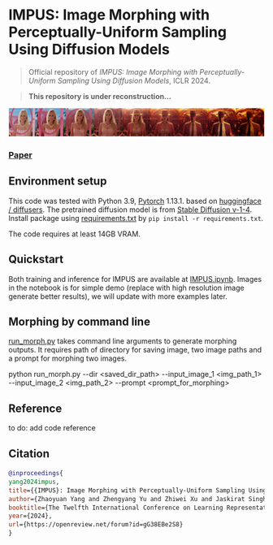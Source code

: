 # IMPUS: Image Morphing with Perceptually-Uniform Sampling Using Diffusion Models  
     
> Official repository of *IMPUS: Image Morphing with Perceptually-Uniform Sampling Using Diffusion Models*, ICLR 2024.

> **This repository is under reconstruction...**

![teaser](teaser/barbie_oppen.jpg)

### [Paper](https://openreview.net/pdf?id=gG38EBe2S8) 

## Environment setup 

This code was tested with Python 3.9, [Pytorch](https://pytorch.org/) 1.13.1. based on [huggingface / diffusers](https://github.com/huggingface/diffusers#readme). The pretrained diffusion model is from [Stable Diffusion v-1-4](https://huggingface.co/CompVis/stable-diffusion-v1-4). Install package using [requirements.txt](requirements.txt) by ```pip install -r requirements.txt```.


The code requires at least 14GB VRAM.

## Quickstart

Both training and inference for IMPUS are available at [IMPUS.ipynb](IMPUS.ipynb). Images in the notebook is for simple demo (replace with high resolution image generate better results), we will update with more examples later. 

## Morphing by command line

[run_morph.py](run_morph.py) takes command line arguments to generate morphing outputs. It requires path of directory for saving image, two image paths and a prompt for morphing two images.  

python run_morph.py --dir <saved_dir_path> --input_image_1 <img_path_1> --input_image_2 <img_path_2> --prompt <prompt_for_morphing>

## Reference
to do: add code reference
## Citation 
```bibtex
@inproceedings{
yang2024impus,
title={{IMPUS}: Image Morphing with Perceptually-Uniform Sampling Using Diffusion Models},
author={Zhaoyuan Yang and Zhengyang Yu and Zhiwei Xu and Jaskirat Singh and Jing Zhang and Dylan Campbell and Peter Tu and Richard Hartley},
booktitle={The Twelfth International Conference on Learning Representations},
year={2024},
url={https://openreview.net/forum?id=gG38EBe2S8}
}
```
